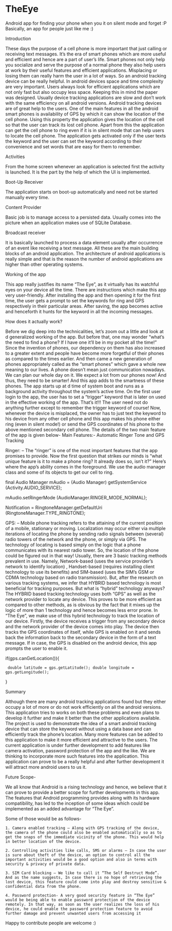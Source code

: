 TheEye
======

Android app for finding your phone when you it on silent mode and forget :P Basically, an app for people just like me :)


Introduction

These days the purpose of a cell phone is more important that just calling or receiving text messages. It’s the era of smart phones which are more useful and efficient and hence are a part of user’s life. Smart phones not only help you socialize and serve the purpose of a normal phone they also help users at work by their useful features and efficient applications. Misplacing or losing them can really harm the user in a lot of ways. So an android tracking device can be really helpful. In android devices space and time complexity are very important. Users always look for efficient applications which are not only fast but also occupy less space. Keeping this in mind the paper was designed. Usually device tracking applications are slow and don’t work with the same efficiency on all android versions. Android tracking devices are of great help to the users. One of the main features in all the android smart phones is availability of GPS by which it can show the location of the cell phone. Using this property the application gives the location of the cell so that the user can track its lost cell phone. Apart from this the application can get the cell phone to ring even if it is in silent mode that can help users to locate the cell phone. The application gets activated only if the user texts the keyword and the user can set the keyword according to their convenience and set words that are easy for them to remember.

Activities

From the home screen whenever an application is selected first the activity is launched. It is the part by the help of which the UI is implemented.

Boot-Up Receiver

The application starts on boot-up automatically and need not be started manually every time.

Content Provider

Basic job is to manage access to a persisted data. Usually comes into the picture when an application makes use of SQLite Database.

Broadcast receiver

It is basically launched to process a data element usually after occurrence of an event like receiving a text message. All these are the main building blocks of an android application. The architecture of android applications is really simple and that is the reason the number of android applications are higher than other operating systems.

Working of the app

This app really justifies its name “The Eye”, as it virtually has its watchful eyes on your device all the time. There are instructions which make this app very user-friendly. After installing the app and then opening it for the first time, the user gets a prompt to set the keywords for ring and GPS respectively in their particular areas. After saving, the app becomes active and henceforth it hunts for the keyword in all the incoming messages.

How does it actually work?

Before we dig deep into the technicalities, let’s zoom out a little and look at d generalized working of the app. But before that, one may wonder “what’s the need to find a phone? If I have one it’ll be in my pocket all the time!” Since the invention of phones, our dependency on them has also increased to a greater extent and people have become more forgetful of their phones as compared to the times earlier. And then came a new generation of phones appropriately called as the “smart phones” which gave a whole new meaning to our lives. A phone doesn’t mean just communication nowadays. We can plan our whole day on it. We expect a lot from our phones now! And thus, they need to be smarter! And this app adds to the smartness of these phones. The app starts up at d time of system boot and runs as a background activity throughout the system’s active time. On the first user login to the app, the user has to set a “trigger” keyword that is later on used in the effective working of the app. That’s it!!! The user need not do anything further except to remember the trigger keyword of course! Now, whenever the device is misplaced, the owner has to just text the keyword to his device from any other cell phone and this app makes his phone either ring (even in silent mode!) or send the GPS coordinates of his phone to the above mentioned secondary cell phone. The details of the two main feature of the app is given below- Main Features:-  Automatic Ringer Tone and GPS Tracking

Ringer: – The “ringer” is one of the most important features that the app promises to provide. Now the first question that strikes our minds is “what unique feature is it to make a phone ring? It already does so, isn’t it?” Here’s where the app’s ability comes in the foreground. We use the audio manager class and some of its objects to get our cell to ring.

final Audio Manager mAudio = (Audio Manager) getSystemService (Activity.AUDIO_SERVICE);

mAudio.setRingerMode (AudioManager.RINGER_MODE_NORMAL);

Notification = RingtoneManager.getDefaultUri (RingtoneManager.TYPE_RINGTONE);

GPS: – Mobile phone tracking refers to the attaining of the current position of a mobile, stationary or moving. Localization may occur either via multiple iterations of locating the phone by sending radio signals between (several) radio towers of the network and the phone, or simply via GPS. The technology of locating is based simply on the logic that a phone communicates with its nearest radio tower. So, the location of the phone could be figured out in that way! Usually, there are 3 basic tracking methods prevalent in use. Namely, Network-based (uses the service provider’s network to identify location) , Handset-based (requires installing client technology to use its benefits) and SIM-based (uses the SIM’s GSM or CDMA technology based on radio transmission). But, after the research on various tracking systems, we infer that HYBRID based technology is most beneficial for tracking purposes. But what is “hybrid” technology anyways? The HYBRID based tracking technology uses both “GPS” as well as the network provider to locate any device. This proves to be more efficient as compared to other methods, as is obvious by the fact that it mixes up the logic of more than 1 technology and hence becomes less error prone. In “The Eye”, we make use of this hybrid technology to track the location of our device. Firstly, the device receives a trigger from any secondary device and the network provider of the device comes into play. The device then tracks the GPS coordinates of itself, while GPS is enabled on it and sends back the information back to the secondary device in the form of a text message. If in case, the GPS is disabled on the android device, this app prompts the user to enable it.

if(gps.canGetLocation()){

     double latitude = gps.getLatitude(); double longitude = gps.getLongitude();

}

Summary

Although there are many android tracking applications found but they either occupy a lot of more or do not work efficiently on all the android versions. This application tries to works on both these problems and even plans to develop it further and make it better than the other applications available. The project is used to demonstrate the idea of a smart android tracking device that can store the keyword without using a data base and can efficiently track the phone’s location. Many more features can be added to this application to make it more efficient and attractive to the users. The current application is under further development to add features like camera activation, password protection of the app and the like. We are thinking to incorporate more such features into the application. This application can prove to be a really helpful and after further development it will attract more android users to us it.

Future Scope-

We all know that Android is a rising technology and hence, we believe that it can prove to provide a better scope for further developments in this app. The features that Android programming provides along with its hardware compatibility, has led to the inception of some ideas which could be implemented as an added advantage for “The Eye”.

Some of those would be as follows-

    1. Camera enabled tracking – Along with GPS tracking of the device, the camera of the phone could also be enabled automatically so as to get the snaps of the immediate vicinity of the phone. This would help in better location of the device.
    
    2. Controlling activities like calls, SMS or alarms – In case the user is sure about theft of the device, an option to control all the important activities would be a good option and also in terms with security & privacy of private data.
    
    3. SIM Card blocking – We like to call it “The Self Destruct Mode”. And as the name suggests, In case there is no hope of retrieving the lost device, this feature could come into play and destroy sensitive & confidential data from the phone.
    
    4. Password protection- A very good security feature in “The Eye” would be being able to enable password protection of the device remotely. In that way, as soon as the user realizes the loss of his device, he could enable the password protection feature to avoid further damage and prevent unwanted users from accessing it

Happy to contribute people are welcome :)